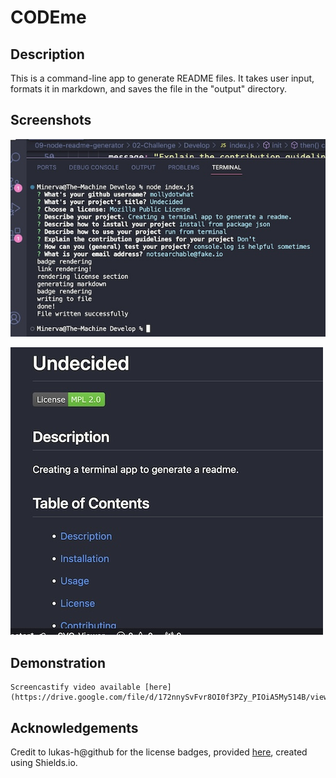 
# CODEme

  ## Description
  This is a command-line app to generate README files. It takes user input, formats it in markdown, and saves the file in the "output" directory. 

  ## Screenshots
  ![terminal](./screenshots/terminalscreenshot.jpg)

  ![output](./screenshots/outputscreenshot.jpg)

  ## Demonstration
    Screencastify video available [here](https://drive.google.com/file/d/172nnySvFvr8OI0f3PZy_PIOiA5My514B/view).

  ## Acknowledgements
  Credit to lukas-h@github for the license badges, provided [here](https://gist.github.com/lukas-h/2a5d00690736b4c3a7ba), created using Shields.io.


